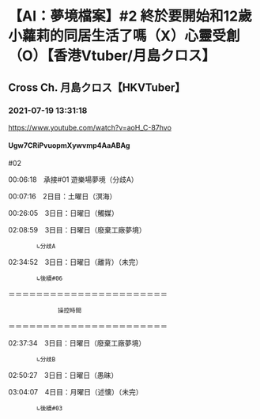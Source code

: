 # 【AI：夢境檔案】#2 終於要開始和12歲小蘿莉的同居生活了嗎（X）心靈受創（O）【香港Vtuber/月島クロス】

## Cross Ch. 月島クロス【HKVTuber】

### 2021-07-19 13:31:18

https://www.youtube.com/watch?v=aoH_C-87hvo

#### Ugw7CRiPvuopmXywvmp4AaABAg

#02



00:06:18　承接#01 遊樂場夢境（分歧A）

00:07:16　2日目：土曜日（溟海）

00:26:05　3日目：日曜日（觸媒）

02:08:59　3日目：日曜日（廢棄工廠夢境）

		    ↳分歧A

02:34:52　3日目：日曜日（離背）（未完）

		    ↳後續#06

＝＝＝＝＝＝＝＝＝＝＝＝＝＝＝＝＝＝＝＝＝＝＝

				  操控時間

＝＝＝＝＝＝＝＝＝＝＝＝＝＝＝＝＝＝＝＝＝＝＝

02:37:34　3日目：日曜日（廢棄工廠夢境）

	  	    ↳分歧B

02:50:27　3日目：日曜日（愚昧）

03:04:07　4日目：月曜日（述懐）（未完）

		    ↳後續#03

